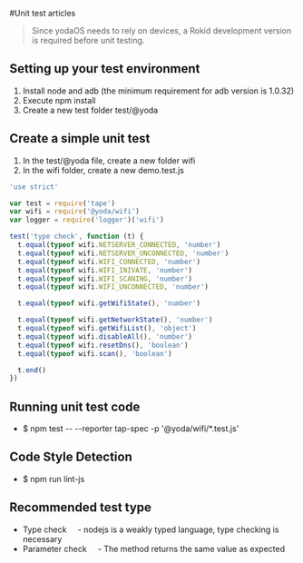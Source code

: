 #Unit test articles
> Since yodaOS needs to rely on devices, a Rokid development version is required before unit testing.

## Setting up your test environment
1. Install node and adb (the minimum requirement for adb version is 1.0.32)
2. Execute npm install
3. Create a new test folder test/@yoda

## Create a simple unit test
1. In the test/@yoda file, create a new folder wifi
2. In the wifi folder, create a new demo.test.js

``` js
'use strict'

var test = require('tape')
var wifi = require('@yoda/wifi')
var logger = require('logger')('wifi')

test('type check', function (t) {
  t.equal(typeof wifi.NETSERVER_CONNECTED, 'number')
  t.equal(typeof wifi.NETSERVER_UNCONNECTED, 'number')
  t.equal(typeof wifi.WIFI_CONNECTED, 'number')
  t.equal(typeof wifi.WIFI_INIVATE, 'number')
  t.equal(typeof wifi.WIFI_SCANING, 'number')
  t.equal(typeof wifi.WIFI_UNCONNECTED, 'number')

  t.equal(typeof wifi.getWifiState(), 'number')

  t.equal(typeof wifi.getNetworkState(), 'number')
  t.equal(typeof wifi.getWifiList(), 'object')
  t.equal(typeof wifi.disableAll(), 'number')
  t.equal(typeof wifi.resetDns(), 'boolean')
  t.equal(typeof wifi.scan(), 'boolean')

  t.end()
})
```

## Running unit test code
- $ npm test -- --reporter tap-spec -p '@yoda/wifi/*.test.js'

## Code Style Detection
- $ npm run lint-js


## Recommended test type
- Type check
    - nodejs is a weakly typed language, type checking is necessary
- Parameter check
    - The method returns the same value as expected
